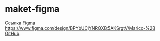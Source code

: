 # maket-figma

Ссылка <a href=" https://www.figma.com/design/BPYbUCjYNRQXBt5AKSrgtV/Marico-%2B ">Figma</a> https://www.figma.com/design/BPYbUCjYNRQXBt5AKSrgtV/Marico-%2B
[GitHub](https://github.com/).

